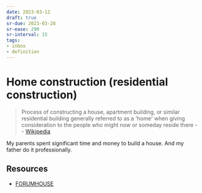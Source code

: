 ```yaml
---
date: 2023-03-12
draft: true
sr-due: 2023-03-28
sr-ease: 290
sr-interval: 15
tags:
- inbox
- definition
---
```


# Home construction (residential construction)

> Process of constructing a house, apartment building, or similar residential
> building generally referred to as a 'home' when giving consideration to the
> people who might now or someday reside there
> -- [Wikipedia](https://en.wikipedia.org/wiki/Home_construction)

My parents spent significant time and money to build a house. And my father do
it professionally.

## Resources

- [FORUMHOUSE](https://www.forumhouse.ru/)